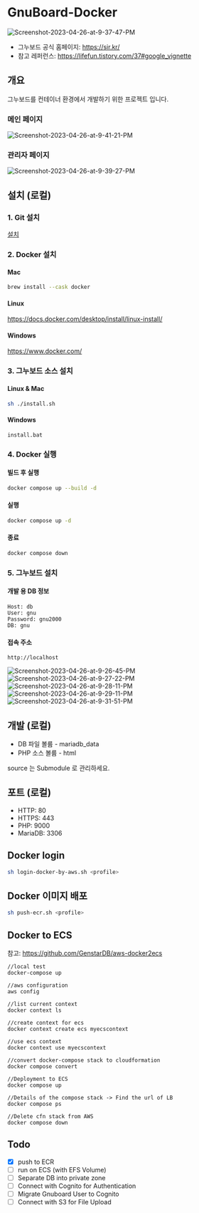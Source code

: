 # GnuBoard-Docker

<img src="https://i.ibb.co/B42GNbY/Screenshot-2023-04-26-at-9-37-47-PM.png" alt="Screenshot-2023-04-26-at-9-37-47-PM" >

- 그누보드 공식 홈페이지: https://sir.kr/
- 참고 레퍼런스: https://lifefun.tistory.com/37#google_vignette

## 개요

그누보드를 컨테이너 환경에서 개발하기 위한 프로젝트 입니다.

### 메인 페이지

<img src="https://i.ibb.co/pz4gqKL/Screenshot-2023-04-26-at-9-41-21-PM.png" alt="Screenshot-2023-04-26-at-9-41-21-PM" >

### 관리자 페이지

<img src="https://i.ibb.co/yFkhDGp/Screenshot-2023-04-26-at-9-39-27-PM.png" alt="Screenshot-2023-04-26-at-9-39-27-PM" >

## 설치 (로컬)

### 1. Git 설치

[설치](https://git-scm.com/book/ko/v2/%EC%8B%9C%EC%9E%91%ED%95%98%EA%B8%B0-Git-%EC%84%A4%EC%B9%98)

### 2. Docker 설치

#### Mac

```bash
brew install --cask docker
```

#### Linux

https://docs.docker.com/desktop/install/linux-install/

#### Windows

https://www.docker.com/

### 3. 그누보드 소스 설치

#### Linux & Mac

```bash
sh ./install.sh
```

#### Windows

```batch
install.bat
```

### 4. Docker 실행

#### 빌드 후 실행

```bash
docker compose up --build -d
```

#### 실행

```bash
docker compose up -d
```

#### 종료

```bash
docker compose down
```

### 5. 그누보드 설치

#### 개발 용 DB 정보

```
Host: db
User: gnu
Password: gnu2000
DB: gnu
```

#### 접속 주소

```
http://localhost
```

<img src="https://i.ibb.co/9sZXj2z/Screenshot-2023-04-26-at-9-26-45-PM.png" alt="Screenshot-2023-04-26-at-9-26-45-PM" >

<img src="https://i.ibb.co/dLQPKYS/Screenshot-2023-04-26-at-9-27-22-PM.png" alt="Screenshot-2023-04-26-at-9-27-22-PM" >

<img src="https://i.ibb.co/9HCvdv8/Screenshot-2023-04-26-at-9-28-11-PM.png" alt="Screenshot-2023-04-26-at-9-28-11-PM" >

<img src="https://i.ibb.co/nQQd1Ch/Screenshot-2023-04-26-at-9-29-11-PM.png" alt="Screenshot-2023-04-26-at-9-29-11-PM" >

<img src="https://i.ibb.co/Y3T3Yvn/Screenshot-2023-04-26-at-9-31-51-PM.png" alt="Screenshot-2023-04-26-at-9-31-51-PM" >

## 개발 (로컬)

- DB 파일 볼륨 - mariadb_data
- PHP 소스 볼륨 - html

source 는 Submodule 로 관리하세요.

## 포트 (로컬)

- HTTP: 80
- HTTPS: 443
- PHP: 9000
- MariaDB: 3306

## Docker login

```bash
sh login-docker-by-aws.sh <profile>
```

## Docker 이미지 배포

```bash
sh push-ecr.sh <profile>
```

## Docker to ECS

참고: https://github.com/GenstarDB/aws-docker2ecs

```
//local test
docker-compose up

//aws configuration
aws config

//list current context
docker context ls

//create context for ecs
docker context create ecs myecscontext

//use ecs context
docker context use myecscontext

//convert docker-compose stack to cloudformation
docker compose convert

//Deployment to ECS
docker compose up

//Details of the compose stack -> Find the url of LB
docker compose ps

//Delete cfn stack from AWS
docker compose down
```

## Todo

- [x] push to ECR
- [ ] run on ECS (with EFS Volume)
- [ ] Separate DB into private zone
- [ ] Connect with Cognito for Authentication
- [ ] Migrate Gnuboard User to Cognito
- [ ] Connect with S3 for File Upload
